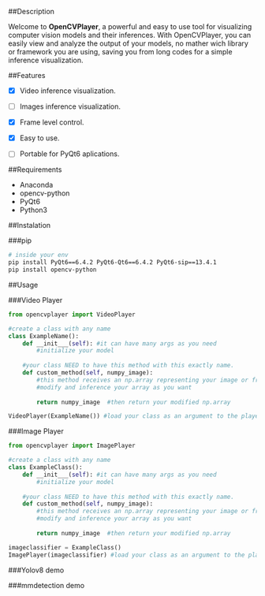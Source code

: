##Description

Welcome to **OpenCVPlayer**, a powerful and easy to use tool for visualizing computer vision models and their inferences. With OpenCVPlayer, you can easily view and analyze the output of your models, no mather wich library or framework you are using, saving you from long codes for a simple inference visualization.

##Features
- [x] Video inference visualization.
- [ ] Images inference visualization.
- [x] Frame level control.
- [x] Easy to use.
- [ ] Portable for PyQt6 aplications.



##Requirements

- Anaconda
- opencv-python
- PyQt6
- Python3

##Instalation

###pip

```bash
# inside your env
pip install PyQt6==6.4.2 PyQt6-Qt6==6.4.2 PyQt6-sip==13.4.1
pip install opencv-python
```

##Usage

###Video Player

```python
from opencvplayer import VideoPlayer

#create a class with any name
class ExampleName():
    def __init___(self): #it can have many args as you need
        #initialize your model
    
    #your class NEED to have this method with this exactly name.
    def custom_method(self, numpy_image):
      	#this method receives an np.array representing your image or frame
      	#modify and inference your array as you want
	
    	return numpy_image  #then return your modified np.array

VideoPlayer(ExampleName()) #load your class as an argument to the player
```
###Image Player

```python
from opencvplayer import ImagePlayer

#create a class with any name
class ExampleClass():
    def __init___(self): #it can have many args as you need
        #initialize your model
    
    #your class NEED to have this method with this exactly name.
    def custom_method(self, numpy_image):
      	#this method receives an np.array representing your image or frame
      	#modify and inference your array as you want
	
    	return numpy_image  #then return your modified np.array

imageclassifier = ExampleClass()
ImagePlayer(imageclassifier) #load your class as an argument to the player
```

###Yolov8 demo

###mmdetection demo